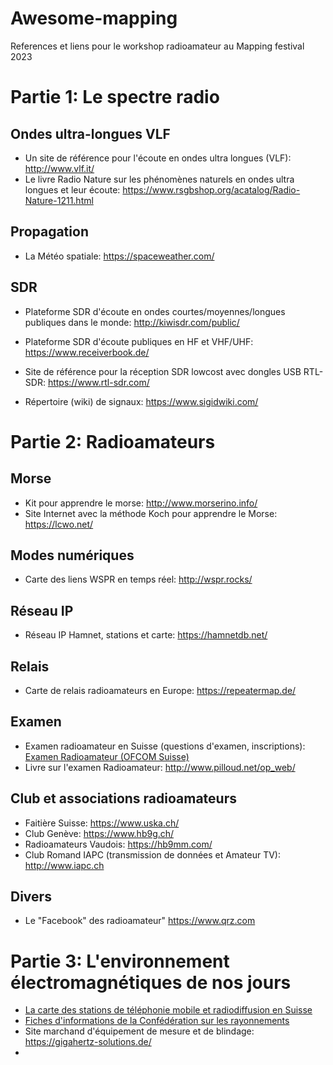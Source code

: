 # Awesome-mapping
References et liens pour le workshop radioamateur au Mapping festival 2023

# Partie 1: Le spectre radio
## Ondes ultra-longues VLF
* Un site de référence pour l'écoute en ondes ultra longues (VLF): http://www.vlf.it/
* Le livre Radio Nature sur les phénomènes naturels en ondes ultra longues et leur écoute: https://www.rsgbshop.org/acatalog/Radio-Nature-1211.html

## Propagation
* La Météo spatiale: https://spaceweather.com/ 

## SDR
* Plateforme SDR d'écoute en ondes courtes/moyennes/longues publiques dans le monde: http://kiwisdr.com/public/
* Plateforme SDR d'écoute publiques en HF et VHF/UHF: https://www.receiverbook.de/ 


* Site de référence pour la réception SDR lowcost avec dongles USB RTL-SDR: https://www.rtl-sdr.com/
* Répertoire (wiki) de signaux: https://www.sigidwiki.com/

# Partie 2: Radioamateurs

## Morse
* Kit pour apprendre le morse: http://www.morserino.info/
* Site Internet avec la méthode Koch pour apprendre le Morse: https://lcwo.net/ 

## Modes numériques 
* Carte des liens WSPR en temps réel: http://wspr.rocks/ 

## Réseau IP
* Réseau IP Hamnet, stations et carte: https://hamnetdb.net/ 

## Relais
* Carte de relais radioamateurs en Europe: https://repeatermap.de/

## Examen
* Examen radioamateur en Suisse (questions d'examen, inscriptions): [Examen Radioamateur (OFCOM Suisse)](https://www.bakom.admin.ch/bakom/fr/page-daccueil/frequences-et-antennes/examens-de-radiocommunication/examens-de-radioamateur.html)
* Livre sur l'examen Radioamateur: http://www.pilloud.net/op_web/

## Club et associations radioamateurs
* Faitière Suisse: https://www.uska.ch/
* Club Genève: https://www.hb9g.ch/
* Radioamateurs Vaudois: https://hb9mm.com/ 
* Club Romand IAPC (transmission de données et Amateur TV): http://www.iapc.ch

## Divers
* Le "Facebook" des radioamateur" https://www.qrz.com

# Partie 3: L'environnement électromagnétiques de nos jours

* [La carte des stations de téléphonie mobile et radiodiffusion en Suisse](https://map.geo.admin.ch/?topic=funksender&lang=fr&bgLayer=ch.swisstopo.pixelkarte-farbe&layers=ch.bakom.mobil-antennenstandorte-5g,ch.bakom.radio-fernsehsender,ch.bakom.mobil-antennenstandorte-gsm,ch.bakom.mobil-antennenstandorte-umts,ch.bakom.mobil-antennenstandorte-lte&catalogNodes=403,408)
* [Fiches d'informations de la Confédération sur les rayonnements](https://www.bag.admin.ch/bag/fr/home/gesund-leben/umwelt-und-gesundheit/strahlung-radioaktivitaet-schall/elektromagnetische-felder-emf-uv-laser-licht/emf.html)
*  Site marchand d'équipement de mesure et de blindage: https://gigahertz-solutions.de/ 
*  
